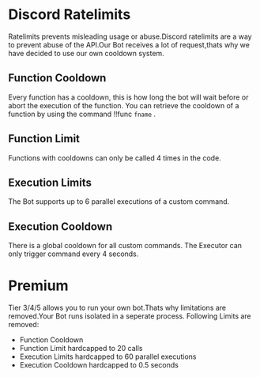 # Discord Ratelimits
Ratelimits prevents misleading usage or abuse.Discord ratelimits are a way to prevent abuse of the API.Our Bot receives a lot of request,thats why we have decided to use our own cooldown system.

## Function Cooldown
Every function has a cooldown, this is how long the bot will wait before or abort the execution of the function.
You can retrieve the cooldown of a function by using the command !!func `fname` .

## Function Limit
Functions with cooldowns can only be called 4 times in the code.

## Execution Limits
The Bot supports up to 6 parallel executions of a custom command.

## Execution Cooldown
There is a global cooldown for all custom commands.
The Executor can only trigger command every 4 seconds.

# Premium
Tier 3/4/5 allows you to run your own bot.Thats why limitations are removed.Your Bot runs isolated in a seperate process.
Following Limits are removed:
* Function Cooldown
* Function Limit hardcapped to 20 calls
* Execution Limits hardcapped to 60 parallel executions
* Execution Cooldown hardcapped to 0.5 seconds 